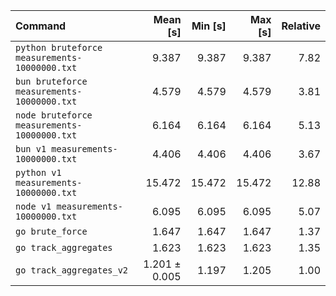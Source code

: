 | Command                                       |      Mean [s] | Min [s] | Max [s] | Relative |
| :-------------------------------------------- | ------------: | ------: | ------: | -------: |
| `python bruteforce measurements-10000000.txt` |         9.387 |   9.387 |   9.387 |     7.82 |
| `bun bruteforce measurements-10000000.txt`    |         4.579 |   4.579 |   4.579 |     3.81 |
| `node bruteforce measurements-10000000.txt`   |         6.164 |   6.164 |   6.164 |     5.13 |
| `bun v1 measurements-10000000.txt`            |         4.406 |   4.406 |   4.406 |     3.67 |
| `python v1 measurements-10000000.txt`         |        15.472 |  15.472 |  15.472 |    12.88 |
| `node v1 measurements-10000000.txt`           |         6.095 |   6.095 |   6.095 |     5.07 |
| `go brute_force`                              |         1.647 |   1.647 |   1.647 |     1.37 |
| `go track_aggregates`                         |         1.623 |   1.623 |   1.623 |     1.35 |
| `go track_aggregates_v2`                      | 1.201 ± 0.005 |   1.197 |   1.205 |     1.00 |
